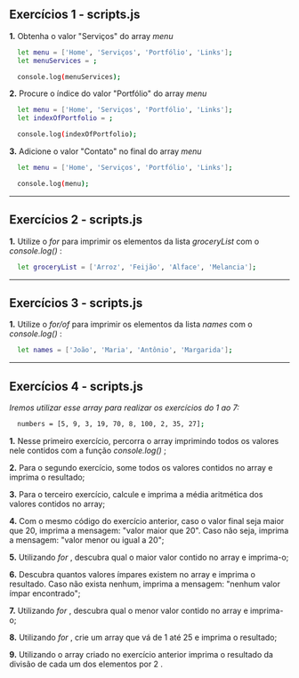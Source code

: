 ## Exercícios 1 - scripts.js

**1.** Obtenha o valor "Serviços" do array *menu*
```sh
  let menu = ['Home', 'Serviços', 'Portfólio', 'Links'];
  let menuServices = ;

  console.log(menuServices);
```

**2.** Procure o índice do valor "Portfólio" do array *menu*
```sh
  let menu = ['Home', 'Serviços', 'Portfólio', 'Links'];
  let indexOfPortfolio = ;

  console.log(indexOfPortfolio);
```

**3.** Adicione o valor "Contato" no final do array *menu*
```sh
  let menu = ['Home', 'Serviços', 'Portfólio', 'Links'];

  console.log(menu);
```

---

## Exercícios 2 - scripts.js

**1.** Utilize o *for* para imprimir os elementos da lista *groceryList* com o *console.log()* :
```sh
  let groceryList = ['Arroz', 'Feijão', 'Alface', 'Melancia'];
```

---

## Exercícios 3 - scripts.js

**1.** Utilize o *for/of* para imprimir os elementos da lista *names* com o *console.log()* :
```sh
  let names = ['João', 'Maria', 'Antônio', 'Margarida'];
```

---

## Exercícios 4 - scripts.js
_Iremos utilizar esse array para realizar os exercícios do 1 ao 7:_
```sh
  numbers = [5, 9, 3, 19, 70, 8, 100, 2, 35, 27];
```

**1.** Nesse primeiro exercício, percorra o array imprimindo todos os valores nele contidos com a função *console.log()* ;

**2.** Para o segundo exercício, some todos os valores contidos no array e imprima o resultado;

**3.** Para o terceiro exercício, calcule e imprima a média aritmética dos valores contidos no array;

**4.** Com o mesmo código do exercício anterior, caso o valor final seja maior que 20, imprima a mensagem: "valor maior que 20". Caso não seja, imprima a mensagem: "valor menor ou igual a 20";

**5.** Utilizando *for* , descubra qual o maior valor contido no array e imprima-o;

**6.** Descubra quantos valores ímpares existem no array e imprima o resultado. Caso não exista nenhum, imprima a mensagem: "nenhum valor ímpar encontrado";

**7.** Utilizando *for* , descubra qual o menor valor contido no array e imprima-o;

**8.** Utilizando *for* , crie um array que vá de 1 até 25 e imprima o resultado;

**9.** Utilizando o array criado no exercício anterior imprima o resultado da divisão de cada um dos elementos por 2 .